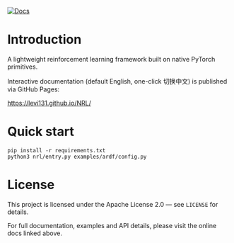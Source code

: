 [![Docs](https://img.shields.io/badge/docs-online-brightgreen)](https://levi131.github.io/NRL/)

# Introduction

A lightweight reinforcement learning framework built on native PyTorch primitives.

Interactive documentation (default English, one-click 切换中文) is published via GitHub Pages:

https://levi131.github.io/NRL/

# Quick start

```
pip install -r requirements.txt
python3 nrl/entry.py examples/ardf/config.py
```

# License

This project is licensed under the Apache License 2.0 — see `LICENSE` for details.

For full documentation, examples and API details, please visit the online docs linked above.
